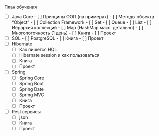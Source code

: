 План обучения 

- [ ] Java Core
      - [ ] Принципы ООП (на примерах)
      - [ ] Методы объекта “Object”
      - [ ] Collection Framework 
           - [ ] Set
           - [ ] Queue 
           - [ ] List
           - [ ] Иерархия коллекций 
           - [ ] Map (HashMap макс. детально)
      - [ ] Многопоточность (1 день) 
      - [ ] Книга
      - [ ] Проект 
- [ ] SQL 
      - [ ] PostgreSQL
      - [ ] Книга
      - [ ] Проект
- [ ] Hibernate
     - [ ] Как пишется HQL
     - [ ] Hibernate session и как 
           пользоваться
     - [ ] Книга
     - [ ] Проект
- [ ] Spring
     - [ ] Spring Core 
     - [ ] Spring Boot
     - [ ] Spring Date
     - [ ] Spring MVC
     - [ ] Книга
     - [ ] Проект
- [ ] Rest сервисы
     - [ ] json 
     - [ ] Книга
     - [ ] Проект 
